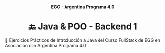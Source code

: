 <h4 align="center">
  EGG - Argentina Programa 4.0
</h4>

<h1 align="center">
  🔙 Java & POO - Backend 1
</h1>

💾 Ejercicios Prácticos de Introducción a Java del Curso FullStack de EGG en Asociación con Argentina Programa 4.0
